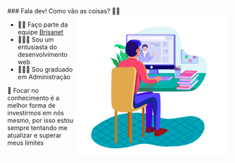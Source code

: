 <link rel="stylesheet" href="https://cdn.jsdelivr.net/gh/devicons/devicon@v2.11.0/devicon.min.css">
### Fala dev! Como vão as coisas? 👋😉

<img align="right" src="https://github.com/AndersonS7/AndersonS7/blob/main/img/man-computer.png" width="350"/>

- 💼😄 Faço parte da equipe [Brisanet](https://www.brisanet.com.br/)
- 👨🏻‍💻 Sou um entusiasta do desenvolvimento web
- 👨🏻‍🎓 Sou graduado em Administração 

🧠 Focar no conhecimento é a melhor forma de investirmos em nós mesmo, por isso estou
  sempre tentando me atualizar e superar meus limites

<a href="https://www.linkedin.com/in/anderson-silva-b7870520b/" target="_blank">
  <i class="devicon-linkedin-plain colored"></i>
</a>


<!--
**AndersonS7/AndersonS7** is a ✨ _special_ ✨ repository because its `README.md` (this file) appears on your GitHub profile.
[![Linkedin Badge](https://www.linkedin.com/in/anderson-silva-b7870520b/)
[![Instagram Badge](https://www.instagram.com/and_silva7/)
Here are some ideas to get you started:

- 🔭 I’m currently working on ...
- 🌱 I’m currently learning ...
- 👯 I’m looking to collaborate on ...
- 🤔 I’m looking for help with ...
- 💬 Ask me about ...
- 📫 How to reach me: ...
- 😄 Pronouns: ...
- ⚡ Fun fact: ...
-->
